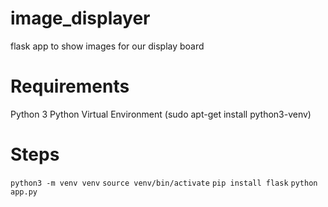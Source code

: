 # image_displayer
flask app to show images for our display board

# Requirements
Python 3
Python Virtual Environment (sudo apt-get install python3-venv)

# Steps
`python3 -m venv venv`
`source venv/bin/activate`
`pip install flask`
`python app.py`
